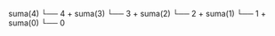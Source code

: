 suma(4)
 └── 4 + suma(3)
       └── 3 + suma(2)
             └── 2 + suma(1)
                   └── 1 + suma(0)
                         └── 0
